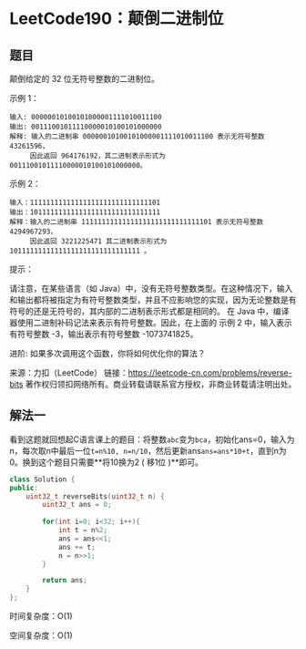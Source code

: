 # LeetCode190：颠倒二进制位

## 题目

颠倒给定的 32 位无符号整数的二进制位。



示例 1：

```
输入: 00000010100101000001111010011100
输出: 00111001011110000010100101000000
解释: 输入的二进制串 00000010100101000001111010011100 表示无符号整数 43261596，
     因此返回 964176192，其二进制表示形式为 00111001011110000010100101000000。
```

示例 2：

```
输入：11111111111111111111111111111101
输出：10111111111111111111111111111111
解释：输入的二进制串 11111111111111111111111111111101 表示无符号整数 4294967293，
     因此返回 3221225471 其二进制表示形式为 10111111111111111111111111111111 。
```


提示：

请注意，在某些语言（如 Java）中，没有无符号整数类型。在这种情况下，输入和输出都将被指定为有符号整数类型，并且不应影响您的实现，因为无论整数是有符号的还是无符号的，其内部的二进制表示形式都是相同的。
在 Java 中，编译器使用二进制补码记法来表示有符号整数。因此，在上面的 示例 2 中，输入表示有符号整数 -3，输出表示有符号整数 -1073741825。


进阶:
如果多次调用这个函数，你将如何优化你的算法？

来源：力扣（LeetCode）
链接：https://leetcode-cn.com/problems/reverse-bits
著作权归领扣网络所有。商业转载请联系官方授权，非商业转载请注明出处。

## 解法一

看到这题就回想起C语言课上的题目：将整数`abc`变为`bca`，初始化ans=0，输入为n，每次取n中最后一位`t=n%10, n=n/10`，然后更新ans`ans=ans*10+t`，直到n为0。换到这个题目只需要**将10换为2 ( 移1位 )**即可。

```c++
class Solution {
public:
    uint32_t reverseBits(uint32_t n) {
        uint32_t ans = 0;
        
        for(int i=0; i<32; i++){
            int t = n%2;
            ans = ans<<1;
            ans += t;
            n = n>>1;
        }

        return ans;
    }
};
```

时间复杂度：O(1)

空间复杂度：O(1)